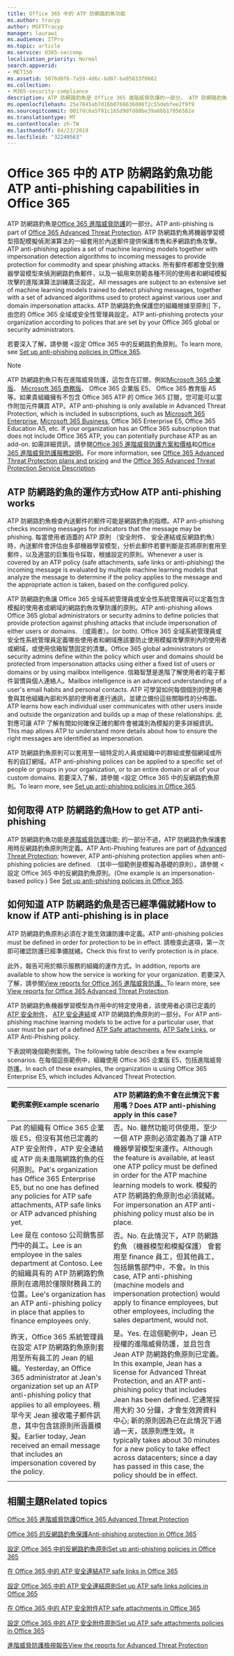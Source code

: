 ```yaml
---
title: Office 365 中的 ATP 防網路釣魚功能
ms.author: tracyp
author: MSFTTracyp
manager: laurawi
ms.audience: ITPro
ms.topic: article
ms.service: O365-seccomp
localization_priority: Normal
search.appverid:
- MET150
ms.assetid: 5076d0f6-7a59-4d6c-bd07-ba95033f0682
ms.collection:
- M365-security-compliance
description: ATP 防網路釣魚是 Office 365 進階威脅防護的一部分。 ATP 防網路釣魚將機器學習模型搭配模擬偵測演算法的一組套用於內送郵件提供保護市售和矛網路釣魚攻擊。 所有郵件都都會受到機器學習模型來偵測網路釣魚郵件，以及一組用來防範各種不同的使用者和網域模擬攻擊的進階演算法訓練廣泛設定。
ms.openlocfilehash: 25e7845ab7d16b0766636006f2c55debfee2f9f9
ms.sourcegitcommit: 0017dc6a5f81c165d9dfd88be39a6bb17856582e
ms.translationtype: MT
ms.contentlocale: zh-TW
ms.lasthandoff: 04/23/2019
ms.locfileid: "32249563"
---
```

# <a name="atp-anti-phishing-capabilities-in-office-365"></a><span data-ttu-id="83e4f-105">Office 365 中的 ATP 防網路釣魚功能</span><span class="sxs-lookup"><span data-stu-id="83e4f-105">ATP anti-phishing capabilities in Office 365</span></span>

<span data-ttu-id="83e4f-106">ATP 防網路釣魚是[Office 365 進階威脅防護](office-365-atp.md)的一部分。</span><span class="sxs-lookup"><span data-stu-id="83e4f-106">ATP anti-phishing is part of [Office 365 Advanced Threat Protection](office-365-atp.md).</span></span> <span data-ttu-id="83e4f-107">ATP 防網路釣魚將機器學習模型搭配模擬偵測演算法的一組套用於內送郵件提供保護市售和矛網路釣魚攻擊。</span><span class="sxs-lookup"><span data-stu-id="83e4f-107">ATP anti-phishing applies a set of machine learning models together with impersonation detection algorithms to incoming messages to provide protection for commodity and spear phishing attacks.</span></span> <span data-ttu-id="83e4f-108">所有郵件都都會受到機器學習模型來偵測網路釣魚郵件，以及一組用來防範各種不同的使用者和網域模擬攻擊的進階演算法訓練廣泛設定。</span><span class="sxs-lookup"><span data-stu-id="83e4f-108">All messages are subject to an extensive set of machine learning models trained to detect phishing messages, together with a set of advanced algorithms used to protect against various user and domain impersonation attacks.</span></span> <span data-ttu-id="83e4f-109">ATP 防網路釣魚保護您的組織根據至原則] 下，由您的 Office 365 全域或安全性管理員設定。</span><span class="sxs-lookup"><span data-stu-id="83e4f-109">ATP anti-phishing protects your organization according to polices that are set by your Office 365 global or security administrators.</span></span>
  
<span data-ttu-id="83e4f-110">若要深入了解，請參閱 <<c0>設定 Office 365 中的反網路釣魚原則。</span><span class="sxs-lookup"><span data-stu-id="83e4f-110">To learn more, see [Set up anti-phishing policies in Office 365](set-up-anti-phishing-policies.md).</span></span>
  
> [!NOTE]
> <span data-ttu-id="83e4f-111">ATP 防網路釣魚只有在進階威脅防護，這包含在訂閱，例如[Microsoft 365 企業版](https://www.microsoft.com/microsoft-365/enterprise/home)、 [Microsoft 365 商務版](https://www.microsoft.com/microsoft-365/business)、 Office 365 企業版 E5、 Office 365 教育版 A5 等。如果貴組織擁有不包含 Office 365 ATP 的 Office 365 訂閱，您可能可以當作附加元件購買 ATP。</span><span class="sxs-lookup"><span data-stu-id="83e4f-111">ATP anti-phishing is only available in Advanced Threat Protection, which is included in subscriptions, such as [Microsoft 365 Enterprise](https://www.microsoft.com/microsoft-365/enterprise/home), [Microsoft 365 Business](https://www.microsoft.com/microsoft-365/business), Office 365 Enterprise E5, Office 365 Education A5, etc. If your organization has an Office 365 subscription that does not include Office 365 ATP, you can potentially purchase ATP as an add-on.</span></span> <span data-ttu-id="83e4f-112">如需詳細資訊，請參閱[Office 365 進階威脅防護方案和價格](https://products.office.com/exchange/advance-threat-protection)和[Office 365 進階威脅防護服務說明](https://docs.microsoft.com/office365/servicedescriptions/office-365-advanced-threat-protection-service-description)。</span><span class="sxs-lookup"><span data-stu-id="83e4f-112">For more information, see [Office 365 Advanced Threat Protection plans and pricing](https://products.office.com/exchange/advance-threat-protection) and the [Office 365 Advanced Threat Protection Service Description](https://docs.microsoft.com/office365/servicedescriptions/office-365-advanced-threat-protection-service-description).</span></span>

## <a name="how-atp-anti-phishing-works"></a><span data-ttu-id="83e4f-113">ATP 防網路釣魚的運作方式</span><span class="sxs-lookup"><span data-stu-id="83e4f-113">How ATP anti-phishing works</span></span>

<span data-ttu-id="83e4f-114">ATP 防網路釣魚檢查內送郵件的郵件可能是網路釣魚的指標。</span><span class="sxs-lookup"><span data-stu-id="83e4f-114">ATP anti-phishing checks incoming messages for indicators that the message may be phishing.</span></span> <span data-ttu-id="83e4f-115">每當使用者涵蓋的 ATP 原則 （安全附件、 安全連結或反網路釣魚） 時，內送郵件會評估由多部機器學習模型，分析此郵件若要判斷是否將原則套用至郵件，以及適當的巨集指令採取，根據設定的原則。</span><span class="sxs-lookup"><span data-stu-id="83e4f-115">Whenever a user is covered by an ATP policy (safe attachments, safe links or anti-phishing) the incoming message is evaluated by multiple machine learning models that analyze the message to determine if the policy applies to the message and the appropriate action is taken, based on the configured policy.</span></span>
  
<span data-ttu-id="83e4f-116">ATP 防網路釣魚讓 Office 365 全域系統管理員或安全性系統管理員可以定義包含模擬的使用者或網域的網路釣魚攻擊防護的原則。</span><span class="sxs-lookup"><span data-stu-id="83e4f-116">ATP anti-phishing allows Office 365 global administrators or security admins to define policies that provide protection against phishing attacks that include impersonation of either users or domains.</span></span> <span data-ttu-id="83e4f-117">（或兩者）。</span><span class="sxs-lookup"><span data-stu-id="83e4f-117">(or both).</span></span> <span data-ttu-id="83e4f-118">Office 365 全域系統管理員或安全性系統管理員定義哪些使用者和網域應該要防止使用模擬攻擊原則內的使用者或網域，或使用信箱智慧固定的清單。</span><span class="sxs-lookup"><span data-stu-id="83e4f-118">Office 365 global administrators or security admins define within the policy which user and domains should be protected from impersonation attacks using either a fixed list of users or domains or by using mailbox intelligence.</span></span> <span data-ttu-id="83e4f-119">信箱智慧是進階了解使用者的電子郵件習慣與個人連絡人。</span><span class="sxs-lookup"><span data-stu-id="83e4f-119">Mailbox intelligence is an advanced understanding of a user's email habits and personal contacts.</span></span> <span data-ttu-id="83e4f-120">ATP 可學習如何每個個別的使用者會與其他組織內部和外部的使用者進行通訊，並建立備份這些關聯性的分佈圖。</span><span class="sxs-lookup"><span data-stu-id="83e4f-120">ATP learns how each individual user communicates with other users inside and outside the organization and builds up a map of these relationships.</span></span> <span data-ttu-id="83e4f-121">此對應可讓 ATP 了解有關如何確保正確的郵件會被識別為模擬的更多詳細資訊。</span><span class="sxs-lookup"><span data-stu-id="83e4f-121">This map allows ATP to understand more details about how to ensure the right messages are identified as impersonation.</span></span>
  
<span data-ttu-id="83e4f-122">ATP 防網路釣魚原則可以套用至一組特定的人員或組織中的群組或整個網域或所有的自訂網域。</span><span class="sxs-lookup"><span data-stu-id="83e4f-122">ATP anti-phishing polices can be applied to a specific set of people or groups in your organization, or to an entire domain or all of your custom domains.</span></span> <span data-ttu-id="83e4f-123">若要深入了解，請參閱 <<c0>設定 Office 365 中的反網路釣魚原則。</span><span class="sxs-lookup"><span data-stu-id="83e4f-123">To learn more, see [Set up anti-phishing policies in Office 365](set-up-anti-phishing-policies.md).</span></span>
  
## <a name="how-to-get-atp-anti-phishing"></a><span data-ttu-id="83e4f-124">如何取得 ATP 防網路釣魚</span><span class="sxs-lookup"><span data-stu-id="83e4f-124">How to get ATP anti-phishing</span></span>

<span data-ttu-id="83e4f-125">ATP 防網路釣魚功能是[進階威脅防護](office-365-atp.md)功能; 的一部分不過，ATP 防網路釣魚保護套用時反網路釣魚原則所定義。</span><span class="sxs-lookup"><span data-stu-id="83e4f-125">ATP Anti-Phishing features are part of [Advanced Threat Protection](office-365-atp.md); however, ATP anti-phishing protection applies when anti-phishing policies are defined.</span></span> <span data-ttu-id="83e4f-126">（其中一個範例是模擬為基礎的原則）。請參閱 <<c0>設定 Office 365 中的反網路釣魚原則。</span><span class="sxs-lookup"><span data-stu-id="83e4f-126">(One example is an impersonation-based policy.) See [Set up anti-phishing policies in Office 365](set-up-anti-phishing-policies.md).</span></span>
  
## <a name="how-to-know-if-atp-anti-phishing-is-in-place"></a><span data-ttu-id="83e4f-127">如何知道 ATP 防網路釣魚是否已經準備就緒</span><span class="sxs-lookup"><span data-stu-id="83e4f-127">How to know if ATP anti-phishing is in place</span></span>

<span data-ttu-id="83e4f-128">ATP 防網路釣魚原則必須在才能生效讓防護中定義。</span><span class="sxs-lookup"><span data-stu-id="83e4f-128">ATP anti-phishing policies must be defined in order for protection to be in effect.</span></span> <span data-ttu-id="83e4f-129">請檢查此選項，第一次即可確認防護已經準備就緒。</span><span class="sxs-lookup"><span data-stu-id="83e4f-129">Check this first to verify protection is in place.</span></span>

<span data-ttu-id="83e4f-130">此外，報告可用於顯示服務的組織的運作方式。</span><span class="sxs-lookup"><span data-stu-id="83e4f-130">In addition, reports are available to show how the service is working for your organization.</span></span> <span data-ttu-id="83e4f-131">若要深入了解，請參閱[View reports for Office 365 進階威脅防護。](view-reports-for-atp.md)</span><span class="sxs-lookup"><span data-stu-id="83e4f-131">To learn more, see [View reports for Office 365 Advanced Threat Protection](view-reports-for-atp.md).</span></span>

<span data-ttu-id="83e4f-132">ATP 防網路釣魚機器學習模型為作用中的特定使用者，該使用者必須已定義的[ATP 安全附件](atp-safe-attachments.md)， [ATP 安全連結](atp-safe-links.md)或 ATP 防網路釣魚原則的一部分。</span><span class="sxs-lookup"><span data-stu-id="83e4f-132">For ATP anti-phishing machine learning models to be active for a particular user, that user must be part of a defined [ATP Safe attachments](atp-safe-attachments.md), [ATP Safe Links](atp-safe-links.md), or ATP Anti-Phishing policy.</span></span> 

<span data-ttu-id="83e4f-133">下表說明幾個範例案例。</span><span class="sxs-lookup"><span data-stu-id="83e4f-133">The following table describes a few example scenarios.</span></span> <span data-ttu-id="83e4f-134">在每個這些範例中，組織使用 Office 365 企業版 E5，包括進階威脅防護。</span><span class="sxs-lookup"><span data-stu-id="83e4f-134">In each of these examples, the organization is using Office 365 Enterprise E5, which includes Advanced Threat Protection.</span></span>
  
|<span data-ttu-id="83e4f-135">**範例案例**</span><span class="sxs-lookup"><span data-stu-id="83e4f-135">**Example scenario**</span></span>|<span data-ttu-id="83e4f-136">**ATP 防網路釣魚不會在此情況下套用嗎？**</span><span class="sxs-lookup"><span data-stu-id="83e4f-136">**Does ATP anti-phishing apply in this case?**</span></span>|
|:-----|:-----|
|<span data-ttu-id="83e4f-137">Pat 的組織有 Office 365 企業版 E5，但沒有其他已定義的 ATP 安全附件，ATP 安全連結或 ATP 尚未進階網路釣魚的任何原則。</span><span class="sxs-lookup"><span data-stu-id="83e4f-137">Pat's organization has Office 365 Enterprise E5, but no one has defined any policies for ATP safe attachments, ATP safe links or ATP advanced phishing yet.</span></span>|<span data-ttu-id="83e4f-138">否。</span><span class="sxs-lookup"><span data-stu-id="83e4f-138">No.</span></span> <span data-ttu-id="83e4f-139">雖然功能可供使用，至少一個 ATP 原則必須定義為了讓 ATP 機器學習模型來運作。</span><span class="sxs-lookup"><span data-stu-id="83e4f-139">Although the feature is available, at least one ATP policy must be defined in order for the ATP machine learning models to work.</span></span> <span data-ttu-id="83e4f-140">模擬的 ATP 防網路釣魚原則也必須就緒。</span><span class="sxs-lookup"><span data-stu-id="83e4f-140">For impersonation an ATP anti-phishing policy must also be in place.</span></span>|
|<span data-ttu-id="83e4f-141">Lee 是在 contoso 公司銷售部門中的員工。</span><span class="sxs-lookup"><span data-stu-id="83e4f-141">Lee is an employee in the sales department at Contoso.</span></span> <span data-ttu-id="83e4f-142">Lee 的組織具有的 ATP 防網路釣魚原則在適用於僅限財務員工的位置。</span><span class="sxs-lookup"><span data-stu-id="83e4f-142">Lee's organization has an ATP anti-phishing policy in place that applies to finance employees only.</span></span>|<span data-ttu-id="83e4f-143">否。</span><span class="sxs-lookup"><span data-stu-id="83e4f-143">No.</span></span> <span data-ttu-id="83e4f-144">在此情況下，ATP 防網路釣魚 （機器模型和模擬保護） 會套用至 finance 員工，但其他員工，包括銷售部門中，不會。</span><span class="sxs-lookup"><span data-stu-id="83e4f-144">In this case, ATP anti-phishing (machine models and impersonation protection) would apply to finance employees, but other employees, including the sales department, would not.</span></span>|
|<span data-ttu-id="83e4f-145">昨天，Office 365 系統管理員在設定 ATP 防網路釣魚原則套用至所有員工的 Jean 的組織。</span><span class="sxs-lookup"><span data-stu-id="83e4f-145">Yesterday, an Office 365 administrator at Jean's organization set up an ATP anti-phishing policy that applies to all employees.</span></span> <span data-ttu-id="83e4f-146">稍早今天 Jean 接收電子郵件訊息，其中包含該原則所涵蓋模擬。</span><span class="sxs-lookup"><span data-stu-id="83e4f-146">Earlier today, Jean received an email message that includes an impersonation covered by the policy.</span></span>|<span data-ttu-id="83e4f-147">是。</span><span class="sxs-lookup"><span data-stu-id="83e4f-147">Yes.</span></span> <span data-ttu-id="83e4f-148">在這個範例中，Jean 已授權的進階威脅防護，並且包含 Jean ATP 防網路釣魚原則已定義。</span><span class="sxs-lookup"><span data-stu-id="83e4f-148">In this example, Jean has a license for Advanced Threat Protection, and an ATP anti-phishing policy that includes Jean has been defined.</span></span> <span data-ttu-id="83e4f-149">它通常採用大約 30 分鐘，才會生效跨資料中心; 新的原則因為已在此情況下通過一天，該原則應生效。</span><span class="sxs-lookup"><span data-stu-id="83e4f-149">It typically takes about 30 minutes for a new policy to take effect across datacenters; since a day has passed in this case, the policy should be in effect.</span></span>|

## <a name="related-topics"></a><span data-ttu-id="83e4f-150">相關主題</span><span class="sxs-lookup"><span data-stu-id="83e4f-150">Related topics</span></span>

[<span data-ttu-id="83e4f-151">Office 365 進階威脅防護</span><span class="sxs-lookup"><span data-stu-id="83e4f-151">Office 365 Advanced Threat Protection</span></span>](office-365-atp.md)
  
[<span data-ttu-id="83e4f-152">Office 365 的反網路釣魚保護</span><span class="sxs-lookup"><span data-stu-id="83e4f-152">Anti-phishing protection in Office 365</span></span>](anti-phishing-protection.md)
  
[<span data-ttu-id="83e4f-153">設定 Office 365 中的反網路釣魚原則</span><span class="sxs-lookup"><span data-stu-id="83e4f-153">Set up anti-phishing policies in Office 365</span></span>](set-up-anti-phishing-policies.md)
  
[<span data-ttu-id="83e4f-154">在 Office 365 中的 ATP 安全連結</span><span class="sxs-lookup"><span data-stu-id="83e4f-154">ATP safe links in Office 365</span></span>](atp-safe-links.md)
  
[<span data-ttu-id="83e4f-155">設定 Office 365 中的 ATP 安全連結原則</span><span class="sxs-lookup"><span data-stu-id="83e4f-155">Set up ATP safe links policies in Office 365</span></span>](set-up-atp-safe-links-policies.md)
  
[<span data-ttu-id="83e4f-156">在 Office 365 中的 ATP 安全附件</span><span class="sxs-lookup"><span data-stu-id="83e4f-156">ATP safe attachments in Office 365</span></span>](atp-safe-attachments.md)
  
[<span data-ttu-id="83e4f-157">設定 Office 365 中的 ATP 安全附件原則</span><span class="sxs-lookup"><span data-stu-id="83e4f-157">Set up ATP safe attachments policies in Office 365</span></span>](set-up-atp-safe-attachments-policies.md)
  
[<span data-ttu-id="83e4f-158">進階威脅防護檢視報告</span><span class="sxs-lookup"><span data-stu-id="83e4f-158">View the reports for Advanced Threat Protection</span></span>](view-reports-for-atp.md)

